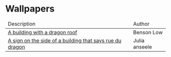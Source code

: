 <h1>Wallpapers</h1>
<table>
	<thead>
		<tr>
			<td>Description</td>
			<td>Author</td>
		</tr>
	</thead>
	<tbody>
		<tr>
			<td><a href="https://unsplash.com/photos/jh6V4Y2s6OU">A building with a dragon roof</a></td>
			<td>Benson Low</td>
		</tr>
		<tr>
			<td><a href="https://unsplash.com/photos/2yTm3s0PqUA">A sign on the side of a building that says rue du dragon</a></td>
			<td>Julia anseele</td>
		</tr>
	</tbody>
</table>
